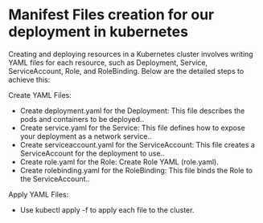 # Manifest Files creation for our deployment in kubernetes

Creating and deploying resources in a Kubernetes cluster involves writing YAML files for each resource, such as Deployment, Service, ServiceAccount, Role, and 
RoleBinding. Below are the detailed steps to achieve this:

Create YAML Files:
- Create deployment.yaml for the Deployment: This file describes the pods and containers to be deployed..
- Create service.yaml for the Service: This file defines how to expose your deployment as a network service..
- Create serviceaccount.yaml for the ServiceAccount: This file creates a ServiceAccount for the deployment to use..
- Create role.yaml for the Role:  Create Role YAML (role.yaml).
- Create rolebinding.yaml for the RoleBinding: This file binds the Role to the ServiceAccount..
  
Apply YAML Files:
- Use kubectl apply -f <filename> to apply each file to the cluster.
